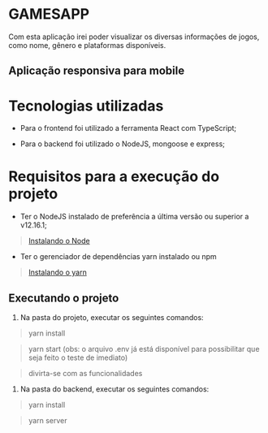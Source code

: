 # GAMESAPP
Com esta aplicação irei poder visualizar os diversas informações de jogos, como nome, gênero e plataformas disponíveis.

## Aplicação responsiva para mobile

# Tecnologias utilizadas
- Para o frontend foi utilizado a ferramenta React com TypeScript;

- Para o backend foi utilizado o NodeJS, mongoose e express;


# Requisitos para a execução do projeto
- Ter o NodeJS instalado de preferência a última versão ou superior a v12.16.1;
> [Instalando o Node](https://nodejs.org/pt-br/download/package-manager/ "Clique aqui para aprender a instalar o Node!")

- Ter o gerenciador de dependências yarn instalado ou npm
> [Instalando o yarn](https://classic.yarnpkg.com/pt-BR/docs/install/#debian-stable "Clique aqui para aprender a instalar o yarn!")


## Executando o projeto
1. Na pasta do projeto, executar os seguintes comandos:
> yarn install

> yarn start (obs: o arquivo .env já está disponível para possibilitar que seja feito o teste de imediato)

> divirta-se com as funcionalidades

1. Na pasta do backend, executar os seguintes comandos:
> yarn install

> yarn server

